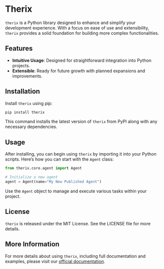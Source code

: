 # Therix

`therix` is a Python library designed to enhance and simplify your development experience. With a focus on ease of use and extensibility, `therix` provides a solid foundation for building more complex functionalities.

## Features

- **Intuitive Usage**: Designed for straightforward integration into Python projects.
- **Extensible**: Ready for future growth with planned expansions and improvements.

## Installation

Install `therix` using pip:

```bash
pip install therix
```

This command installs the latest version of `therix` from PyPI along with any necessary dependencies.

## Usage

After installing, you can begin using `therix` by importing it into your Python scripts. Here’s how you can start with the `Agent` class:

```python
from therix.core.agent import Agent

# Initialize a new agent
agent = Agent(name="My New Published Agent")
```

Use the `Agent` object to manage and execute various tasks within your project.

## License

`therix` is released under the MIT License. See the LICENSE file for more details.

## More Information

For more details about using `therix`, including full documentation and examples, please visit our [official documentation](#).

